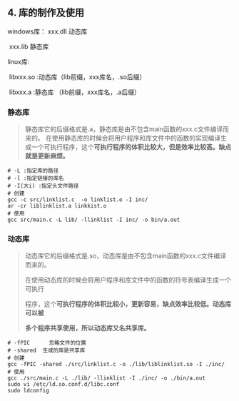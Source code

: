 ## 4. 库的制作及使用

windows库：
	xxx.dll 动态库

​	xxx.lib 静态库

linux库:

​	libxxx.so :动态库（lib前缀，xxx库名，.so后缀）

​	libxxx.a :静态库 （lib前缀，xxx库名，.a后缀）

### 静态库

> 静态库它的后缀格式是.a，静态库是由不包含main函数的xxx.c文件编译而来的。
> 在使用静态库的时候会将用户程序和库文件中的函数的实现编译生成一个可执行程序，这个**可执行程序的体积比较大，但是效率比较高。缺点就是更新麻烦。**

```shell
# -L :指定库的路径
# -l :指定链接的库名
# -I(大i) :指定头文件路径
# 创建
gcc -c src/linklist.c  -o linklist.o -I inc/
ar -cr liblinklist.a linkkist.o
# 使用
gcc src/main.c -L lib/ -llinklist -I inc/ -o bin/a.out
```

### 动态库

> 动态库它的后缀格式是.so，动态库是由不包含main函数的xxx.c文件编译而来的。
>
> 在使用动态库的时候会将用户程序和库文件中的函数的符号表编译生成一个可执行
>
> 程序，这个**可执行程序的体积比较小，更新容易，缺点效率比较低。动态库可以被**
>
> **多个程序共享使用，所以动态库又名共享库。**

```shell
# -fPIC      忽略文件的位置
# -shared  生成的库是共享库
# 创建
gcc -fPIC -shared ./src/linklist.c -o ./lib/liblinklist.so -I ./inc/
# 使用
gcc ./src/main.c -L ./lib/ -llinklist -I ./inc/ -o ./bin/a.out
sudo vi /etc/ld.so.conf.d/libc.conf
sudo ldconfig
```

